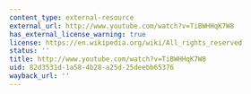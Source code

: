 ```yaml
---
content_type: external-resource
external_url: http://www.youtube.com/watch?v=TiBWHHqK7W8
has_external_license_warning: true
license: https://en.wikipedia.org/wiki/All_rights_reserved
status: ''
title: http://www.youtube.com/watch?v=TiBWHHqK7W8
uid: 82d3531d-1a58-4b28-a25d-25deebb65376
wayback_url: ''
---
```

